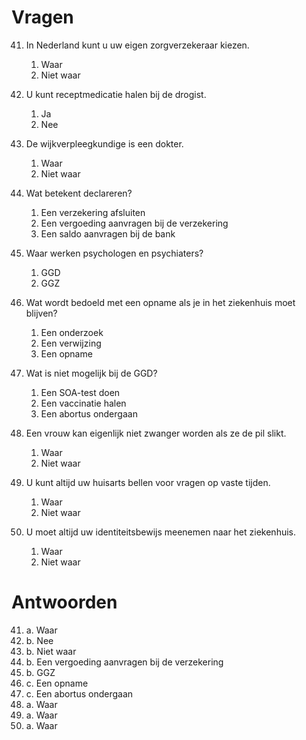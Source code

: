 # Vragen

41. In Nederland kunt u uw eigen zorgverzekeraar kiezen.

    1. Waar
    2. Niet waar

42. U kunt receptmedicatie halen bij de drogist.

    1. Ja
    2. Nee

43. De wijkverpleegkundige is een dokter.

    1. Waar
    2. Niet waar

44. Wat betekent declareren?

    1. Een verzekering afsluiten
    2. Een vergoeding aanvragen bij de verzekering
    3. Een saldo aanvragen bij de bank

45. Waar werken psychologen en psychiaters?

    1. GGD
    2. GGZ

46. Wat wordt bedoeld met een opname als je in het ziekenhuis moet blijven?

    1. Een onderzoek
    2. Een verwijzing
    3. Een opname

47. Wat is niet mogelijk bij de GGD?

    1. Een SOA-test doen
    2. Een vaccinatie halen
    3. Een abortus ondergaan

48. Een vrouw kan eigenlijk niet zwanger worden als ze de pil slikt.

    1. Waar
    2. Niet waar

49. U kunt altijd uw huisarts bellen voor vragen op vaste tijden.

    1. Waar
    2. Niet waar

50. U moet altijd uw identiteitsbewijs meenemen naar het ziekenhuis.
    1. Waar
    2. Niet waar

# Antwoorden

41. a. Waar
42. b. Nee
43. b. Niet waar
44. b. Een vergoeding aanvragen bij de verzekering
45. b. GGZ
46. c. Een opname
47. c. Een abortus ondergaan
48. a. Waar
49. a. Waar
50. a. Waar
